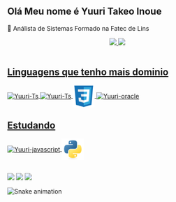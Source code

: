   ## Olá Meu nome é Yuuri Takeo Inoue
  
📜 Análista de Sistemas Formado na Fatec de Lins


  <div align="center">
  <a href="https://github.com/YuuriTakeo">
  <img height="180em" src="https://github-readme-stats.vercel.app/api?username=YuuriTakeo&show_icons=true&theme=dark&include_all_commits=true&count_private=true"/>
 
  <img height="180em" src="https://github-readme-stats.vercel.app/api/top-langs/?username=YuuriTakeo&layout=compact&langs_count=7&theme=dark"/>
  
</div>
<div style="display: inline_block"><br>
  
  <h2>Linguagens que tenho mais dominio</h2>
  
  <img align="center" alt="Yuuri-Ts" height="50" width="50" src="https://cdn.jsdelivr.net/gh/devicons/devicon/icons/jquery/jquery-original-wordmark.svg" />
  <img  align="center" alt="Yuuri-Ts" height="50" width="50" src="https://cdn.jsdelivr.net/gh/devicons/devicon/icons/html5/html5-original-wordmark.svg" />
  <img align="center" alt="Yuuri-CSS" height="50" width="50" src="https://raw.githubusercontent.com/devicons/devicon/master/icons/css3/css3-original.svg">
 
  
   <img align="center" alt="Yuuri-oracle" height="50" width="50" src="https://cdn.jsdelivr.net/gh/devicons/devicon/icons/oracle/oracle-original.svg" />
  
  <h2>Estudando</h2>
    <img align="center" alt="Yuuri-javascript" height="50" width="50" src="https://cdn.jsdelivr.net/gh/devicons/devicon/icons/javascript/javascript-plain.svg" />   
    <img align="center" alt="Yuuri-Python" height="50" width="50" src="https://raw.githubusercontent.com/devicons/devicon/master/icons/python/python-original.svg">      
  
</div>
 
           
           
          
          
  ##
 
<div> 

  <a href="https://instagram.com/yuuritki" target="_blank"><img src="https://img.shields.io/badge/-Instagram-%23E4405F?style=for-the-badge&logo=instagram&logoColor=white" target="_blank"></a>
  <a href = "mailto:Yuuritakeoinoue@gmail.com"><img src="https://img.shields.io/badge/-Gmail-%23333?style=for-the-badge&logo=gmail&logoColor=white" target="_blank"></a>
  <a href="https://www.linkedin.com/in/yuuri-takeo-inoue-inoue-80b84b165" target="_blank"><img src="https://img.shields.io/badge/-LinkedIn-%230077B5?style=for-the-badge&logo=linkedin&logoColor=white" target="_blank"></a> 
  
![Snake animation](https://github.com/YuuriTakeo/YuuriTakeo/blob/output/github-contribution-grid-snake.svg)
 

